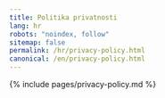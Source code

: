 ```yaml
---
title: Politika privatnosti
lang: hr
robots: "noindex, follow"
sitemap: false
permalink: /hr/privacy-policy.html
canonical: /en/privacy-policy.html
---
```


{% include pages/privacy-policy.md %}
